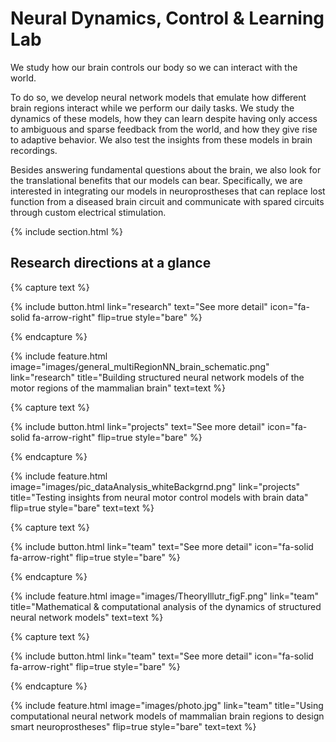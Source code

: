 ---
---

# Neural Dynamics, Control & Learning Lab

We study how our brain controls our body so we can interact with the world.

To do so, we develop neural network models that emulate how different brain regions interact while we perform our daily tasks. We study the dynamics of these models, how they can learn despite having only access to ambiguous and sparse feedback from the world, and how they give rise to adaptive behavior. We also test the insights from these models in brain recordings.

Besides answering fundamental questions about the brain, we also look for the translational benefits that our models can bear. Specifically, we are interested in integrating our models in neuroprostheses that can replace lost function from a diseased brain circuit and communicate with spared circuits through custom electrical stimulation.

{% include section.html %}

## Research directions at a glance

{% capture text %}


{%
  include button.html
  link="research"
  text="See more detail"
  icon="fa-solid fa-arrow-right"
  flip=true
  style="bare"
%}

{% endcapture %}

{%
  include feature.html
  image="images/general_multiRegionNN_brain_schematic.png"
  link="research"
  title="Building structured neural network models of the motor regions of the mammalian brain"
  text=text
%}

{% capture text %}



{%
  include button.html
  link="projects"
  text="See more detail"
  icon="fa-solid fa-arrow-right"
  flip=true
  style="bare"
%}

{% endcapture %}

{%
  include feature.html
  image="images/pic_dataAnalysis_whiteBackgrnd.png"
  link="projects"
  title="Testing insights from neural motor control models with brain data"
  flip=true
  style="bare"
  text=text
%}

{% capture text %}


{%
  include button.html
  link="team"
  text="See more detail"
  icon="fa-solid fa-arrow-right"
  flip=true
  style="bare"
%}

{% endcapture %}

{%
  include feature.html
  image="images/TheoryIllutr_figF.png"
  link="team"
  title="Mathematical & computational analysis of the dynamics of structured neural network models"
  text=text
%}


{% capture text %}



{%
  include button.html
  link="team"
  text="See more detail"
  icon="fa-solid fa-arrow-right"
  flip=true
  style="bare"
%}

{% endcapture %}

{%
  include feature.html
  image="images/photo.jpg"
  link="team"
  title="Using computational neural network models of mammalian brain regions to design smart neuroprostheses"
  flip=true
  style="bare"
  text=text
%}
